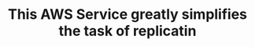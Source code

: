 ---
layout: all-exams
title: "This AWS Service greatly simplifies the task of replicatin"
blurb: "You can reuse a CloudFormation template to create resource and all associated objects in multiple regions. Use of the template allows the resources to be"
quid: 216
---